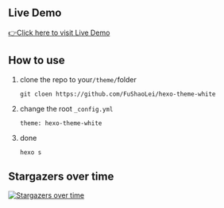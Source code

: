 

## Live Demo

[👉Click here to visit  Live Demo](https://fushaolei.github.io/hexo-theme-white/)

## How to use

1. clone the repo to your`/theme/`folder

   ```
   git cloen https://github.com/FuShaoLei/hexo-theme-white
   ```

2. change the root `_config.yml`

   ```
   theme: hexo-theme-white
   ```
   
3. done

   ```
   hexo s
   ```

   

## Stargazers over time

[![Stargazers over time](https://starchart.cc/FuShaoLei/hexo-theme-white.svg)](https://starchart.cc/FuShaoLei/hexo-theme-white)